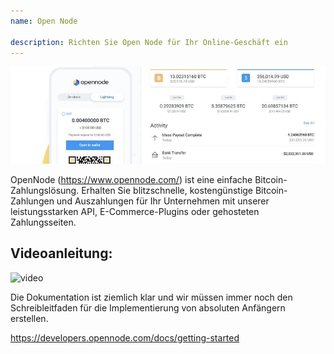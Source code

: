```yaml
---
name: Open Node

description: Richten Sie Open Node für Ihr Online-Geschäft ein
---
```


![cover](assets/cover.jpeg)

OpenNode (https://www.opennode.com/) ist eine einfache Bitcoin-Zahlungslösung. Erhalten Sie blitzschnelle, kostengünstige Bitcoin-Zahlungen und Auszahlungen für Ihr Unternehmen mit unserer leistungsstarken API, E-Commerce-Plugins oder gehosteten Zahlungsseiten.

## Videoanleitung:

![video](https://youtu.be/sKk1Crk8QPc)

Die Dokumentation ist ziemlich klar und wir müssen immer noch den Schreibleitfaden für die Implementierung von absoluten Anfängern erstellen.

https://developers.opennode.com/docs/getting-started
